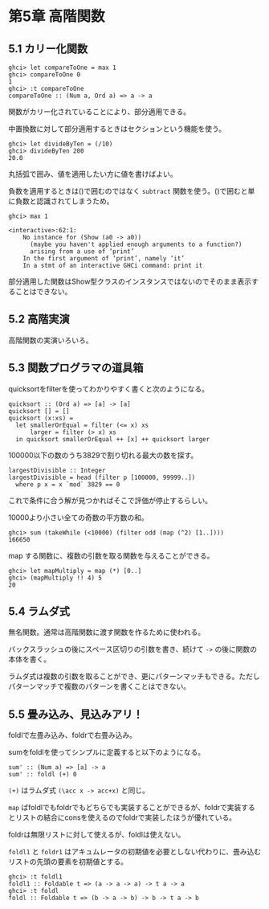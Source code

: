 # 第5章 高階関数

## 5.1 カリー化関数

```
ghci> let compareToOne = max 1
ghci> compareToOne 0
1
ghci> :t compareToOne
compareToOne :: (Num a, Ord a) => a -> a
```

関数がカリー化されていることにより、部分適用できる。

中置換数に対して部分適用するときはセクションという機能を使う。

```
ghci> let divideByTen = (/10)
ghci> divideByTen 200
20.0
```

丸括弧で囲み、値を適用したい方に値を書けばよい。

負数を適用するときは()で囲むのではなく ```subtract``` 関数を使う。()で囲むと単に負数と認識されてしまうため。

```
ghci> max 1

<interactive>:62:1:
    No instance for (Show (a0 -> a0))
      (maybe you haven't applied enough arguments to a function?)
      arising from a use of ‘print’
    In the first argument of ‘print’, namely ‘it’
    In a stmt of an interactive GHCi command: print it
```

部分適用した関数はShow型クラスのインスタンスではないのでそのまま表示することはできない。


## 5.2 高階実演

高階関数の実演いろいろ。

## 5.3 関数プログラマの道具箱

quicksortをfilterを使ってわかりやすく書くと次のようになる。

```
quicksort :: (Ord a) => [a] -> [a]
quicksort [] = []
quicksort (x:xs) =
  let smallerOrEqual = filter (<= x) xs
      larger = filter (> x) xs
  in quicksort smallerOrEqual ++ [x] ++ quicksort larger
```

100000以下の数のうち3829で割り切れる最大の数を探す。

```
largestDivisible :: Integer
largestDivisible = head (filter p [100000, 99999..])
  where p x = x `mod` 3829 == 0
```

これで条件に合う解が見つかればそこで評価が停止するらしい。

10000より小さい全ての奇数の平方数の和。

```
ghci> sum (takeWhile (<10000) (filter odd (map (^2) [1..])))
166650
```

map する関数に、複数の引数を取る関数を与えることができる。

```
ghci> let mapMultiply = map (*) [0..]
ghci> (mapMultiply !! 4) 5
20
```

## 5.4 ラムダ式

無名関数。通常は高階関数に渡す関数を作るために使われる。

バックスラッシュの後にスペース区切りの引数を書き、続けて ```->``` の後に関数の本体を書く。

ラムダ式は複数の引数を取ることができ、更にパターンマッチもできる。ただしパターンマッチで複数のパターンを書くことはできない。

## 5.5 畳み込み、見込みアリ！

foldlで左畳み込み、foldrで右畳み込み。

sumをfoldlを使ってシンプルに定義すると以下のようになる。

```
sum' :: (Num a) => [a] -> a
sum' :: foldl (+) 0
```

```(+)``` はラムダ式 ```(\acc x -> acc+x)``` と同じ。

```map``` ばfoldlでもfoldrでもどちらでも実装することができるが、foldrで実装するとリストの結合にconsを使えるのでfoldrで実装したほうが優れている。

foldrは無限リストに対して使えるが、foldlは使えない。

```foldl1``` と ```foldr1``` はアキュムレータの初期値を必要としない代わりに、畳み込むリストの先頭の要素を初期値とする。

```
ghci> :t foldl1
foldl1 :: Foldable t => (a -> a -> a) -> t a -> a
ghci> :t foldl
foldl :: Foldable t => (b -> a -> b) -> b -> t a -> b
```
